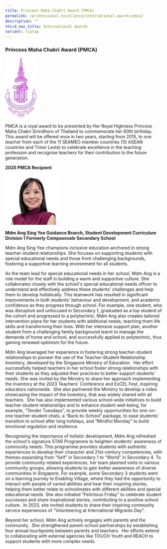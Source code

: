 ```yaml
---
title: Princess Maha Chakri Award (PMCA)
permalink: /professional-excellence/international-awards/pmca/
description: ""
third_nav_title: International Awards
variant: tiptap
---
```

<h3>Princess Maha Chakri Award (PMCA)</h3>
<div class="isomer-image-wrapper">
<img style="width:20%" height="auto" width="100%" src="/images/PMCA%20logo.jpg">
</div>
<p>PMCA is a royal award to be presented by Her Royal Highness Princess Maha
Chakri Sirindhorn of Thailand to commemorate her 60th birthday. This award
will be offered once in two years, starting from 2015, to one teacher from
each of the 11 SEAMEO member countries (10 ASEAN countries and Timor Leste)
to celebrate excellence in the teaching profession and recognise teachers
for their contribution to the future generation.</p>
<p><strong>2025 PMCA Recipient</strong>
</p>
<div class="isomer-image-wrapper">
<img style="width: 35%;" height="auto" width="100%" alt="" src="/images/Sing_Yee_PMCA_1.jpg">
</div>
<p><strong>Mdm Ang Sing Yee                                                                                                                              Guidance Branch, Student Development Curriculum Division 1                                               Formerly Compassvale Secondary School</strong>
</p>
<p>Mdm Ang Sing Yee champions inclusive education anchored in strong teacher-student
relationships. She focuses on supporting students with special educational
needs and those from challenging backgrounds, fostering a supportive learning
environment for all students.</p>
<p></p>
<p>As the team lead for special educational needs in her school, Mdm Ang
is a role model for the staff in building a warm and supportive culture.
She collaborates closely with the school's special educational needs officer
to understand and effectively address these students' challenges and help
them to develop holistically. This teamwork has resulted in significant
improvements in both students' behaviour and development, and academic
confidence as they progress through school. For example, one student, who
was disruptive and unfocused in Secondary 1, graduated as a top student
of the cohort and progressed to a polytechnic. Mdm Ang also creates tailored
intervention plans for her students with additional needs, teaching them
life skills and transforming their lives. With her intensive support plan,
another student from a challenging family background learnt to manage the
demands of home and school, and successfully applied to polytechnic, thus
gaining renewed optimism for the future.</p>
<p></p>
<p>Mdm Ang leveraged her experience in fostering strong teacher-student relationships
to pioneer the use of the Teacher-Student Relationship Inventory, developed
by the Singapore Ministry of Education. &nbsp;Her effort successfully helped
teachers in her school foster strong relationships with their students
as they adjusted their practices to better support students’ needs. She
was invited by the Ministry to share her approach implementing the inventory
at the 2023 Teachers' Conference and ExCEL Fest, inspiring educators nationwide.&nbsp;
She also partnered the Ministry to develop a video showcasing the impact
of the inventory, that was widely shared with all teachers.&nbsp; She has
also implemented various school-wide initiatives to build teacher-student
relationships and to enhance student well-being, for example, “Tender Tuesdays”,
to provide weekly opportunities for one-on-one teacher-student chats, a
“Back-to-School” package, to ease students' transition to school after
long holidays, and “Mindful Monday” to build emotional regulation and resilience.</p>
<p></p>
<p>Recognising the importance of holistic development, Mdm Ang refreshed
the school's signature STAR Programme to heighten students’ awareness of
community needs. This programme provides students with authentic experiences
to develop their character and 21st-century competencies, with themes expanding
from “Self” in Secondary 1 to “World” in Secondary 4. To provide community-related
experiences, her team planned visits to various community groups, allowing
students to gain better awareness of diverse communities in Singapore.
For example, some Secondary 3 students went on a learning journey to Enabling
Village, where they had the opportunity to interact with people of varied
abilities and hear their inspiring stories, helping them better relate
to schoolmates with different abilities and special educational needs.
She also initiated “Felicitous Friday” to celebrate student successes and
share inspirational stories, contributing to a positive school culture.
&nbsp;In 2023, she invited students to share their inspiring community
service experiences of “Volunteering at International Migrants Day”.</p>
<p></p>
<p>Beyond her school, Mdm Ang actively engages with parents and the community.
&nbsp;She strengthened parent-school partnerships by establishing four
annual touchpoints between parents and teachers. &nbsp;Her efforts extend
to collaborating with external agencies like TOUCH Youth and REACH to support
students with more complex needs.</p>